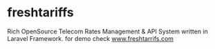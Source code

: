 # freshtariffs
Rich OpenSource Telecom Rates Management &amp; API System written in Laravel Framework. for demo check www.freshtarrifs.com
